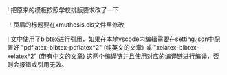 ! 把原来的模板按照学校排版要求改了一下

！页眉的标题要在xmuthesis.cis文件里修改

! 文中使用了bibtex进行引用，如果在本地vscode内编辑需要在setting.json中配置好
  "pdflatex-bibtex-pdflatex\*2" (纯英文的文章)
  或
  "xelatex-bibtex-xelatex\*2" (带有中文的文章) 
  这两个编译链并且使用对应的编译链进行编译，否则会报错或引用无效。
